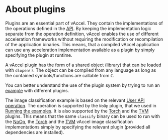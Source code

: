 # About plugins

Plugins are an essential part of vAccel. They contain the implementations of the
operations defined in the [API](../api/index.md). By keeping the implementation
logic separate from the operation definition, vAccel enables the use of
different acceleration frameworks without requiring the modification or
recompilation of the application binaries. This means, that a compiled vAccel
application can use any acceleration implementation available as a plugin by
simply specifying the plugin at runtime.

A vAccel plugin has the form of a shared object (library) that can be loaded
with `dlopen()`. The object can be compiled from any language as long as the
contained symbols/functions are callable from `C`.

You can better understand the use of the plugin system by trying to run an
[example](../getting-started/running-the-examples.md) with different plugins.

The image classification example is based on the relevant
[User API operation](../api/api-reference/operations.md#image-classification).
The operation is supported by the `NoOp` plugin, that we used in
[Running the examples](../getting-started/running-the-examples.md). It is also
supported by the [Torch](available-plugins/acceleration-plugins/torch-plugin.md)
and the [TVM](available-plugins/acceleration-plugins/tvm-plugin.md) plugins.
This means that the same `classify` binary can be used to run with the
[NoOp](../getting-started/running-the-examples.md#classify-noop-debug), the
[Torch](available-plugins/acceleration-plugins/torch-plugin.md#running-an-example)
and the
[TVM](available-plugins/acceleration-plugins/tvm-plugin.md#running-an-example)
vAccel image classification implementations simply by specifying the relevant
plugin (provided all dependencies are installed).
